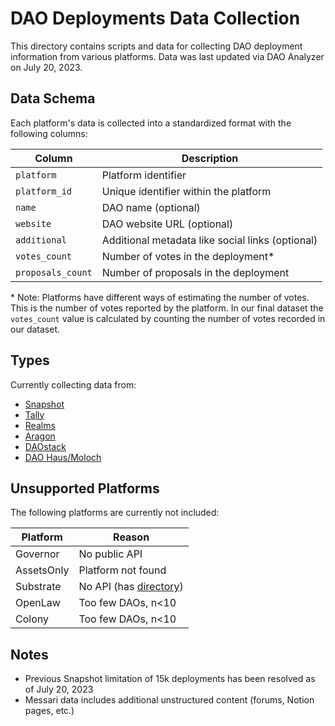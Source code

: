 # DAO Deployments Data Collection

This directory contains scripts and data for collecting DAO deployment information from various platforms. Data was last updated via DAO Analyzer on July 20, 2023.

## Data Schema

Each platform's data is collected into a standardized format with the following columns:

| Column | Description |
|--------|-------------|
| `platform` | Platform identifier |
| `platform_id` | Unique identifier within the platform |
| `name` | DAO name (optional) |
| `website` | DAO website URL (optional) |
| `additional` | Additional metadata like social links (optional) |
| `votes_count` | Number of votes in the deployment* |
| `proposals_count` | Number of proposals in the deployment |

\* Note: Platforms have different ways of estimating the number of votes. This is
the number of votes reported by the platform. In our final dataset the `votes_count`
value is calculated by counting the number of votes recorded in our dataset.


## Types

Currently collecting data from:

- [Snapshot](https://snapshot.org/#/)
- [Tally](https://www.tally.xyz/)
- [Realms](https://realms.today/)
- [Aragon](https://aragon.org/)
- [DAOstack](https://daostack.io/)
- [DAO Haus/Moloch](https://daohaus.club/)

## Unsupported Platforms

The following platforms are currently not included:

| Platform | Reason |
|----------|--------|
| Governor | No public API |
| AssetsOnly | Platform not found |
| Substrate | No API (has [directory](https://substrate.io/ecosystem/projects/)) |
| OpenLaw | Too few DAOs, n<10 |
| Colony | Too few DAOs, n<10 |

## Notes

- Previous Snapshot limitation of 15k deployments has been resolved as of July 20, 2023
- Messari data includes additional unstructured content (forums, Notion pages, etc.)